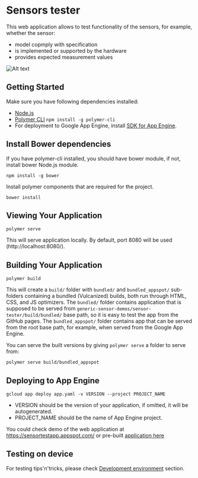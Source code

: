 # Sensors tester

This web application allows to test functionality of the sensors, for example, whether the sensor:

- model copmply with specification
- is implemented or supported by the hardware
- provides expected measurement values

![Alt text](../images/sensor-tester.png?raw=true "Sensor tester")

## Getting Started

Make sure you have following dependencies installed:

 + [Node.js](https://nodejs.org)
 + [Polymer CLI](https://www.npmjs.com/package/polymer-cli) ``` npm install -g polymer-cli ```
 + For deployment to Google App Engine, install [SDK for App Engine](https://cloud.google.com/appengine/downloads).

## Install Bower dependencies

If you have polymer-cli installed, you should have bower module, if not, install bower Node.js module.
```
npm install -g bower
```

Install polymer components that are required for the project.

```
bower install
```

## Viewing Your Application

```
polymer serve
```

This will serve application locally. By default, port 8080 will be used (http://localhost:8080/).

## Building Your Application

```
polymer build
```

This will create a `build/` folder with `bundled/` and `bundled_appspot/` sub-folders
containing a bundled (Vulcanized) builds, both run through HTML, CSS, and JS optimizers.
The `bundled/` folder contains application that is supposed to be served from
`generic-sensor-demos/sensor-tester/build/bundled/` base path, so it is easy to test the
app from the GitHub pages. The `bundled_appspot/` folder contains app that can be served
from the root base path, for example, when served from the Google App Engine.

You can serve the built versions by giving `polymer serve` a folder to serve
from:

```
polymer serve build/bundled_appspot
```

## Deploying to App Engine

```
gcloud app deploy app.yaml -v VERSION --project PROJECT_NAME
```

 + VERSION should be the version of your application, if omitted, it will be autogenerated.
 + PROJECT_NAME should be the name of App Engine project.

You could check demo of the web application at https://sensortestapp.appspot.com/ or
pre-built [application here](https://intel.github.io/generic-sensor-demos/sensor-tester/build/bundled/)

## Testing on device

For testing tips'n'tricks, please check
[Development environment](https://intel.github.io/generic-sensor-demos/) section.